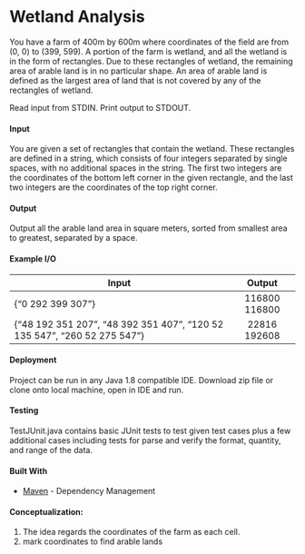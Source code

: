 # Wetland Analysis

You have a farm of 400m by 600m where coordinates of the field are from (0, 0) to (399, 599). A portion of the farm is wetland, and all the wetland is in the form of rectangles. Due to these rectangles of wetland, the remaining area of arable land is in no particular shape. An area of arable land is defined as the largest area of land that is not covered by any of the rectangles of wetland.

Read input from STDIN. Print output to STDOUT.

#### Input
You are given a set of rectangles that contain the wetland. These rectangles are defined in a string, which consists of four integers separated by single spaces, with no additional spaces in the string. The first two integers are the coordinates of the bottom left corner in the given rectangle, and the last two integers are the
coordinates of the top right corner.

#### Output
Output all the arable land area in square meters, sorted from smallest area to greatest, separated by a space.

#### Example I/O
 | Input | Output           |          
 | ------------- |:-------------:|      
 | {“0 292 399 307”} | 116800  116800 |             
 | {“48 192 351 207”, “48 392 351 407”, “120 52 135 547”, “260 52 275 547”} | 22816 192608       |  

#### Deployment
Project can be run in any Java 1.8 compatible IDE.  Download zip file or clone onto local machine, open in IDE and run. 


#### Testing
TestJUnit.java contains basic JUnit tests to test given test cases plus a few additional cases including tests for parse and verify the format, quantity, and range of the data. 


#### Built With
* [Maven](https://maven.apache.org/) - Dependency Management

 #### Conceptualization:
 1. The idea regards the coordinates of the farm as each cell.
 2. mark coordinates to find arable lands
